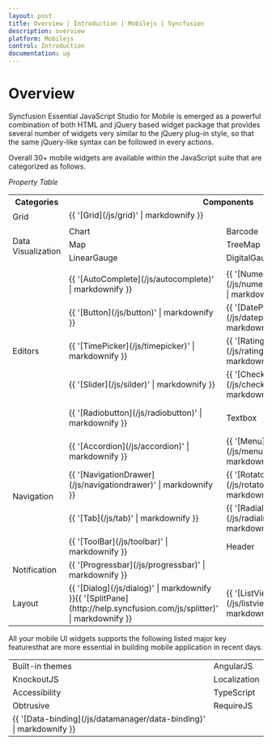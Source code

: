 ```yaml
---
layout: post
title: Overview | Introduction | Mobilejs | Syncfusion
description: overview
platform: Mobilejs
control: Introduction
documentation: ug
---
```


# Overview

Syncfusion Essential JavaScript Studio for Mobile is emerged as a powerful combination of both HTML and jQuery based widget package that provides several number of widgets very similar to the jQuery plug-in style, so that the same jQuery-like syntax can be followed in every actions. 

Overall 30+ mobile widgets are available within the JavaScript suite that are categorized as follows.

_Property Table_

<table>
<tr>
<th>
Categories</th><th colspan = "4">
Components</th></tr>
<tr>
<td rowspan = "2">
Grid</td><td colspan = "4">
{{ '[Grid](/js/grid)' | markdownify }}</td></tr>
<tr>
<td colspan = "4">
</td></tr>
<tr>
<td rowspan = "4">
Data Visualization</td><td>
Chart</td><td colspan = "2">
Barcode</td><td>
RangeNavigator</td></tr>
<tr>
<td>
Map</td><td colspan = "2">
TreeMap</td><td>
RadialGauge</td></tr>
<tr>
<td>
LinearGauge</td><td colspan = "2">
DigitalGauge</td><td>
BulletGraph</td></tr>
<tr>
<td>
</td><td colspan = "3">
</td></tr>
<tr>
<td rowspan = "5">
Editors</td><td>
{{ '[AutoComplete](/js/autocomplete)' | markdownify }}</td><td>
{{ '[NumericTextbox](/js/numerictextbox)' | markdownify }}</td><td colspan = "2">
{{ 'PasswordTextbox' | markdownify }}</td></tr>
<tr>
<td>
{{ '[Button](/js/button)' | markdownify }}</td><td>
{{ '[DatePicker](/js/datepicker)' | markdownify }}</td><td colspan = "2">
{{ 'TextArea' | markdownify }}</td></tr>
<tr>
<td>
{{ '[TimePicker](/js/timepicker)' | markdownify }}</td><td>
{{ '[Rating](/js/rating)' | markdownify }}</td><td colspan = "2">
{{ '[MaskEdit](/js/maskedit)' | markdownify }}</td></tr>
<tr>
<td>
{{ '[Slider](/js/silder)' | markdownify }}</td><td>
{{ '[Checkbox](/js/checkbox)' | markdownify }}</td><td colspan = "2">
{{ '[GroupButton](/js/groupbutton)' | markdownify }}</td></tr>
<tr>
<td>
{{ '[Radiobutton](/js/radiobutton)' | markdownify }}</td><td>
Textbox</td><td colspan = "2">
{{ '[ToggleButton](/js/togglebutton)' | markdownify }}</td></tr>
<tr>
<td rowspan = "4">
Navigation</td><td>
{{ '[Accordion](/js/accordion)' | markdownify }}</td><td colspan = "2">
{{ '[Menu](/js/menu)' | markdownify }}</td><td>
</td></tr>
<tr>
<td>
{{ '[NavigationDrawer](/js/navigationdrawer)' | markdownify }}</td><td colspan = "2">
{{ '[Rotator](/js/rotator)' | markdownify }}</td><td>
</td></tr>
<tr>
<td>
{{ '[Tab](/js/tab)' | markdownify }}</td><td colspan = "2">
{{ '[RadialMenu](/js/radialmenu)' | markdownify }}</td><td>
{{ '[ScrollPanel](/js/scroller)' | markdownify }}</td></tr>
<tr>
<td>
{{ '[ToolBar](/js/toolbar)' | markdownify }}</td><td colspan = "2">
Header</td><td>
Footer</td></tr>
<tr>
<td>
Notification</td><td>
{{ '[Progressbar](/js/progressbar)' | markdownify }}</td><td colspan = "3">
</td></tr>
<tr>
<td>
Layout</td><td>
{{ '[Dialog](/js/dialog)' | markdownify }}{{ '[SplitPane](http://help.syncfusion.com/js/splitter)' | markdownify }}</td><td colspan = "2">
{{ '[ListView](/js/listview)' | markdownify }}</td><td>
{{ '[TileView](/js/tile)' | markdownify }}</td></tr>
</table>


All your mobile UI widgets supports the following listed major key featuresthat are more essential in building mobile application in recent days.


<table>
<tr>
<td>
Built-in themes</td><td>
AngularJS</td></tr>
<tr>
<td>
KnockoutJS</td><td>
Localization</td></tr>
<tr>
<td>
Accessibility</td><td>
TypeScript</td></tr>
<tr>
<td>
Obtrusive</td><td>
RequireJS</td></tr>
<tr>
<td>
{{ '[Data-binding](/js/datamanager/data-binding)' | markdownify }}</td><td>
</td></tr>
</table>